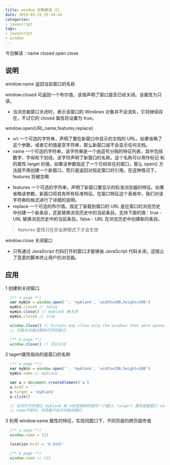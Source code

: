 ```yaml
---
title: window 对象解读（1）
date: 2019-03-15 15:34:34
categories:
- javascript
tags:
- javascript
- window
---
```


今日解读：name closed open close

## 说明

window.name 返回当前窗口的名称

window.closed 可返回一个布尔值，该值声明了窗口是否已经关闭。该属性为只读。
- 当浏览器窗口关闭时，表示该窗口的 Windows 对象并不会消失，它将继续存在，不过它的 closed 属性将设置为 true。

window.open(URL,name,features,replace)  
- url 一个可选的字符串，声明了要在新窗口中显示的文档的 URL。如果省略了这个参数，或者它的值是空字符串，那么新窗口就不会显示任何文档。
- name 一个可选的字符串，该字符串是一个由逗号分隔的特征列表，其中包括数字、字母和下划线，该字符声明了新窗口的名称。这个名称可以用作标记 <a> 和 <form> 的属性 target 的值。如果该参数指定了一个已经存在的窗口，那么 open() 方法就不再创建一个新窗口，而只是返回对指定窗口的引用。在这种情况下，features 将被忽略
- features 一个可选的字符串，声明了新窗口要显示的标准浏览器的特征。如果省略该参数，新窗口将具有所有标准特征。在窗口特征这个表格中，我们对该字符串的格式进行了详细的说明。
- replace 一个可选的布尔值。规定了装载到窗口的 URL 是在窗口的浏览历史中创建一个新条目，还是替换浏览历史中的当前条目。支持下面的值：true - URL 替换浏览历史中的当前条目。false - URL 在浏览历史中创建新的条目。

> features 属性只在非全屏模式下才会生效

window.close 关闭窗口
- 只有通过 JavaScript 代码打开的窗口才能够由 JavaScript 代码关闭。这阻止了恶意的脚本终止用户的浏览器。

## 应用

1 创建和关闭窗口

```javascript
  /** a page **/
  var myWin = window.open('', 'myblank', 'width=200,height=200')
  myWin.closed // false
  myWin.close() // myblank 被关闭
  myWin.closed // true

  window.close() // Scripts may close only the windows that were opened by it.
  // 只能关闭通过脚本打开的窗口

  /** b page **/
  window.close() // 可以关闭
```

2 tagert属性指向的是窗口的名称

```javascript
  /** a page **/
  var myWin = window.open('', 'myblank', 'width=200,height=200')
  myWin.name // myblank

  var a = document.createElement('a')
  a.href = ''
  a.target = 'myblank'
  a.click()

  // 此时打开的窗口 myblank 和 a标签跳转的是同一个窗口，targert 属性就是窗口 name 属性
  // name不变时，浏览器不会打开新的窗口
```

3 利用 window.name 属性的特征，实现同窗口下，不同页面的跨页面传值

```javascript
  /** a page **/
  window.name = 123

  location.href = 'b.html'

  /** b page **/
  window.name // 123
```